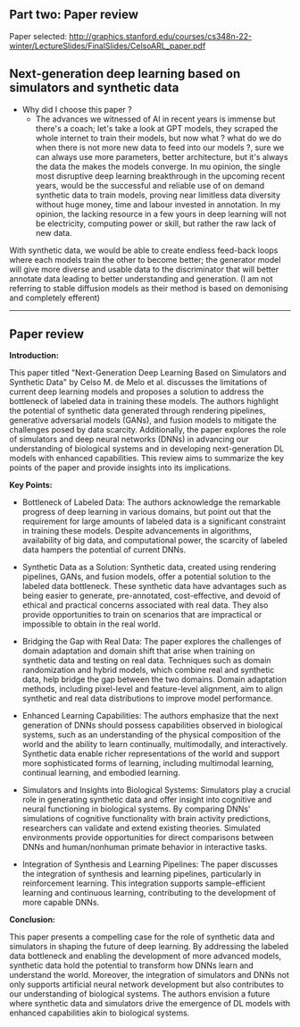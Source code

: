## Part two: Paper review

Paper selected: http://graphics.stanford.edu/courses/cs348n-22-winter/LectureSlides/FinalSlides/CelsoARL_paper.pdf

## Next-generation deep learning based on simulators and synthetic data

- Why did I choose this paper ?
  - The advances we witnessed of AI in recent years is immense but there's a coach; let's take a look at GPT models, 
  they scraped the whole internet to train their models, but now what ? what do we do when there is not more new data
  to feed into our models ?, sure we can always use more parameters, better architecture, but it's always the data the
  makes the models converge.
  In mu opinion, the single most disruptive deep learning breakthrough in the upcoming recent years, would be the
  successful and reliable use of on demand synthetic data to train models, proving near limitless data diversity 
  without huge money, time and labour invested in annotation. In my opinion, the lacking resource in a few yours in 
  deep learning will not be electricity, computing power or skill, but rather the raw lack of new data.

With synthetic data, we would be able to create endless feed-back loops where each models train the other to become 
better; the generator model will give more diverse and usable data to the discriminator that will better annotate data 
leading to better understanding and generation. (I am not referring to stable diffusion models as their method is based on 
demonising and completely efferent)


****

## Paper review

**Introduction:**

This paper titled "Next-Generation Deep Learning Based on Simulators and Synthetic Data" 
by Celso M. de Melo et al. discusses the limitations of current deep learning models and 
proposes a solution to address the bottleneck of labeled data in training these models. 
The authors highlight the potential of synthetic data generated through rendering pipelines, 
generative adversarial models (GANs), and fusion models to mitigate the challenges posed by 
data scarcity. Additionally, the paper explores the role of simulators and deep neural networks 
(DNNs) in advancing our understanding of biological systems and in developing next-generation DL 
models with enhanced capabilities. This review aims to summarize the key points of the paper and 
provide insights into its implications.

**Key Points:**

- Bottleneck of Labeled Data:
The authors acknowledge the remarkable progress of deep learning in various domains, 
but point out that the requirement for large amounts of labeled data is a significant 
constraint in training these models. Despite advancements in algorithms, availability 
of big data, and computational power, the scarcity of labeled data hampers the potential of current DNNs.


- Synthetic Data as a Solution:
Synthetic data, created using rendering pipelines, GANs, and fusion models, 
offer a potential solution to the labeled data bottleneck. These synthetic data 
have advantages such as being easier to generate, pre-annotated, cost-effective, and devoid of 
ethical and practical concerns associated with real data. They also provide opportunities to 
train on scenarios that are impractical or impossible to obtain in the real world.


- Bridging the Gap with Real Data:
The paper explores the challenges of domain adaptation and domain shift that arise when training 
on synthetic data and testing on real data. Techniques such as domain randomization and hybrid models, 
which combine real and synthetic data, help bridge the gap between the two domains. Domain adaptation 
methods, including pixel-level and feature-level alignment, aim to align synthetic and real data 
distributions to improve model performance.


- Enhanced Learning Capabilities:
The authors emphasize that the next generation of DNNs should possess capabilities observed in 
biological systems, such as an understanding of the physical composition of the world and the ability 
to learn continually, multimodally, and interactively. Synthetic data enable richer representations 
of the world and support more sophisticated forms of learning, including multimodal learning, continual 
learning, and embodied learning.


- Simulators and Insights into Biological Systems:
Simulators play a crucial role in generating synthetic data and offer insight into cognitive 
and neural functioning in biological systems. By comparing DNNs' simulations of cognitive 
functionality with brain activity predictions, researchers can validate and extend existing theories. 
Simulated environments provide opportunities for direct comparisons between DNNs and human/nonhuman primate
behavior in interactive tasks.


- Integration of Synthesis and Learning Pipelines:
The paper discusses the integration of synthesis and learning pipelines, particularly in reinforcement 
learning. This integration supports sample-efficient learning and continuous learning, contributing to 
the development of more capable DNNs.


**Conclusion:**

This paper presents a compelling case for the role of synthetic data and 
simulators in shaping the future of deep learning. By addressing the labeled 
data bottleneck and enabling the development of more advanced models, synthetic 
data hold the potential to transform how DNNs learn and understand the world. Moreover, 
the integration of simulators and DNNs not only supports artificial neural network 
development but also contributes to our understanding of biological systems. The authors 
envision a future where synthetic data and simulators drive the emergence of DL models 
with enhanced capabilities akin to biological systems.
